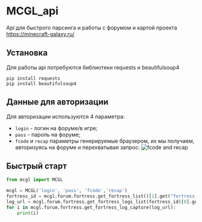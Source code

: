 # MCGL_api
Api для быстрого парсинга и работы с форумом и картой проекта https://minecraft-galaxy.ru/

## Установка
Для работы api потребуются библиотеки requests и beautifulsoup4
```
pip install requests
pip install beautifulsoup4
```

## Данные для авторизации
Для авторизации используются 4 параметра:
* `login` - логин на форуме/в игре;
* `pass` - пароль на форуме;
* `fcode` и `recap` параметры генерируемые браузером, их мы получаем, авторизуясь на форуме и перехватывая запрос:
![fcode and recap](https://i.imgur.com/9me8YAG.png)
## Быстрый старт
```python
from mcgl import MCGL

mcgl = MCGL('login', 'pass', 'fcode','recap')
fortress_id = mcgl.forum.fortress.get_fortress_list()[1].get("fortress_url")[-4:]
log_url = mcgl.forum.fortress.get_fortress_logs_list(fortress_id)[0].get('url')
for i in mcgl.forum.fortress.get_fortress_log_capture(log_url):
    print(i)

```

